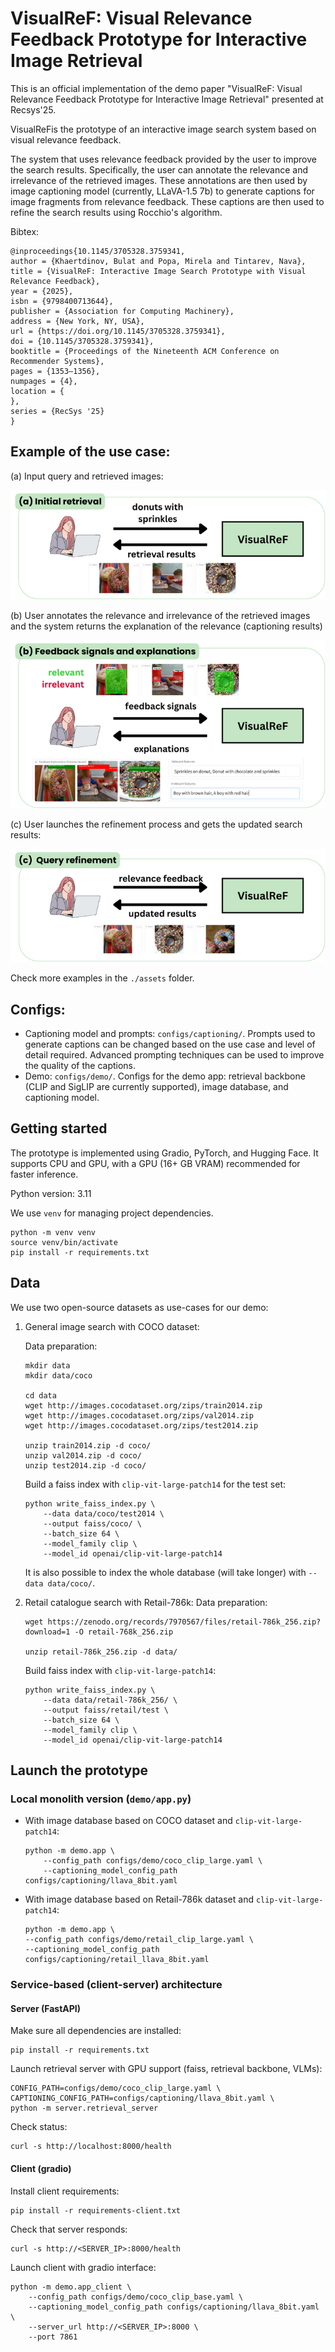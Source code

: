 # VisualReF: Visual Relevance Feedback Prototype for Interactive Image Retrieval

This is an official implementation of the demo paper "VisualReF: Visual Relevance Feedback Prototype for Interactive Image Retrieval" presented at Recsys'25.

VisualReFis the prototype of an interactive image search system based on visual relevance feedback.

The system that uses relevance feedback provided by the user to improve the search results. Specifically, the user can annotate the relevance and irrelevance of the retrieved images. These annotations are then used by image captioning model (currently, LLaVA-1.5 7b) to generate captions for image fragments from relevance feedback. These captions are then used to refine the search results using Rocchio's algorithm.

Bibtex:
```
@inproceedings{10.1145/3705328.3759341,
author = {Khaertdinov, Bulat and Popa, Mirela and Tintarev, Nava},
title = {VisualReF: Interactive Image Search Prototype with Visual Relevance Feedback},
year = {2025},
isbn = {9798400713644},
publisher = {Association for Computing Machinery},
address = {New York, NY, USA},
url = {https://doi.org/10.1145/3705328.3759341},
doi = {10.1145/3705328.3759341},
booktitle = {Proceedings of the Nineteenth ACM Conference on Recommender Systems},
pages = {1353–1356},
numpages = {4},
location = {
},
series = {RecSys '25}
}
```

## Example of the use case:
(a) Input query and retrieved images:

![](assets/a.png)

(b) User annotates the relevance and irrelevance of the retrieved images and the system returns the explanation of the relevance (captioning results)

![](assets/b.png)

(c) User launches the refinement process and gets the updated search results:

![](assets/c.png)

Check more examples in the `./assets` folder.

## Configs:
- Captioning model and prompts: `configs/captioning/`. Prompts used to generate captions can be changed based on the use case and level of detail required. Advanced prompting techniques can be used to improve the quality of the captions.
- Demo: `configs/demo/`. Configs for the demo app: retrieval backbone (CLIP and SigLIP are currently supported), image database, and captioning model.

## Getting started

The prototype is implemented using Gradio, PyTorch, and Hugging Face. It supports CPU and GPU, with a GPU (16+ GB VRAM) recommended for faster inference.

Python version: 3.11

We use `venv` for managing project dependencies.

```
python -m venv venv
source venv/bin/activate
pip install -r requirements.txt
```

## Data

We use two open-source datasets as use-cases for our demo:

1. General image search with COCO dataset:

    Data preparation: 
    ```
    mkdir data
    mkdir data/coco

    cd data
    wget http://images.cocodataset.org/zips/train2014.zip
    wget http://images.cocodataset.org/zips/val2014.zip
    wget http://images.cocodataset.org/zips/test2014.zip

    unzip train2014.zip -d coco/
    unzip val2014.zip -d coco/
    unzip test2014.zip -d coco/
    ```

    Build a faiss index with `clip-vit-large-patch14` for the test set:
    ```
    python write_faiss_index.py \
        --data data/coco/test2014 \
        --output faiss/coco/ \
        --batch_size 64 \
        --model_family clip \
        --model_id openai/clip-vit-large-patch14
    ```

    It is also possible to index the whole database (will take longer) with `--data data/coco/`.

2. Retail catalogue search with Retail-786k:
    Data preparation:
    ```
    wget https://zenodo.org/records/7970567/files/retail-786k_256.zip?download=1 -O retail-768k_256.zip

    unzip retail-786k_256.zip -d data/
    ```

    Build faiss index with `clip-vit-large-patch14`:
    ```
    python write_faiss_index.py \
        --data data/retail-786k_256/ \
        --output faiss/retail/test \
        --batch_size 64 \
        --model_family clip \
        --model_id openai/clip-vit-large-patch14
    ```

## Launch the prototype

### Local monolith version (`demo/app.py`)

- With image database based on COCO dataset and `clip-vit-large-patch14`:
    ```
    python -m demo.app \
        --config_path configs/demo/coco_clip_large.yaml \
        --captioning_model_config_path configs/captioning/llava_8bit.yaml 
    ```

- With image database based on Retail-786k dataset and `clip-vit-large-patch14`:
    ```
    python -m demo.app \
    --config_path configs/demo/retail_clip_large.yaml \
    --captioning_model_config_path configs/captioning/retail_llava_8bit.yaml 
    ```

### Service-based (client-server) architecture

#### Server (FastAPI)
Make sure all dependencies are installed:
```
pip install -r requirements.txt
```

Launch retrieval server with GPU support (faiss, retrieval backbone, VLMs):
```
CONFIG_PATH=configs/demo/coco_clip_large.yaml \
CAPTIONING_CONFIG_PATH=configs/captioning/llava_8bit.yaml \
python -m server.retrieval_server
```

Check status:
```
curl -s http://localhost:8000/health
```

#### Client (gradio)
Install client requirements:
```
pip install -r requirements-client.txt
```

Check that server responds:
```
curl -s http://<SERVER_IP>:8000/health
```

Launch client with gradio interface:
```
python -m demo.app_client \
    --config_path configs/demo/coco_clip_base.yaml \
    --captioning_model_config_path configs/captioning/llava_8bit.yaml \
    --server_url http://<SERVER_IP>:8000 \
    --port 7861
```